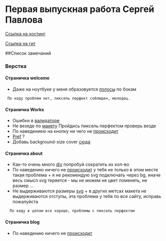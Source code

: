 # Первая выпускная работа Сергей Павлова
[Ссылка на хостинг](http://vorgspring.ru/)
 
[Ссылка на гит](https://github.com/VorgSpring/portfolio)

##Список замечаний
 
### Верстка
#### Страничка welcome
* Даже на ноутбуке у меня образовуется [полосы](https://yadi.sk/i/msGBzmCQwQejj) по бокам 

```
 По коду проблем нет, пиксель перфект соблюден, молодец.
```

#### Страничка Works
* Ошибки в [валидаторе](https://validator.w3.org/nu/?doc=http%3A%2F%2Fvorgspring.ru%2Fworks.html)
* Не везеде по [макету](students/Ojukas.md) Пройдись пиксель перфектом проверь везде
* По наведениею на кнопку ни чего не [происходит](https://yadi.sk/i/0gRqb0N5wTjKB) 
* [Pref](https://yadi.sk/i/Kg622_JpwTjTS) ?
* Добавь background-size cover [сюда](https://yadi.sk/i/VRKbWlA-wTjcq)


#### Страничка about
* Как-то очень много [div](https://yadi.sk/i/KaZy-bjjwTjsS) попробуй сократить их кол-во
* По наведению ничего не [происходит](https://yadi.sk/i/TUB18juzwTk7P) у тебя не только в этом месте такая проблема + я 
  не рекомендую svg подключать через bg, иначе весь смысл svg теряется - мы не можем не цвет поменять, не размер ...
* Не выдерживаются размеры [svg](https://yadi.sk/i/jn6ZXWaqwTkTV) + в других метсах макета не выдерживаются отступы,
   эта проблема у тебя по все сайту, исправь пожалуйста
```
  По коду в целом все хорошо, проблемы с пиксель перфектом 
```

#### Страничка blog
* По наведению ничего не [происходит](https://yadi.sk/i/4TI_gao5wTkin)
